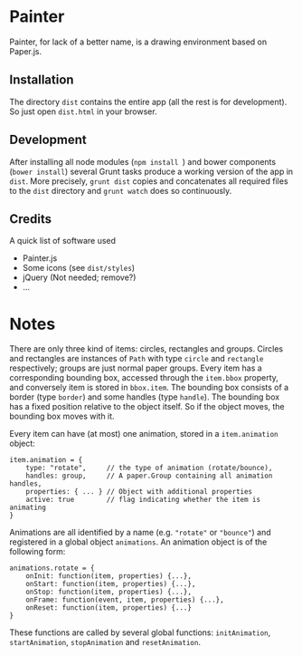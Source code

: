# Painter

Painter, for lack of a better name, is a drawing environment based on Paper.js.


## Installation
The directory `dist` contains the entire app (all the rest is for development). So just open `dist.html` in your browser.

## Development
After installing all node modules (`npm install `) and bower components (`bower install`) several Grunt tasks produce a working version of the app in `dist`. More precisely, `grunt dist` copies and concatenates all required files to the `dist` directory and `grunt watch` does so continuously.

## Credits
A quick list of software used

* Painter.js
* Some icons (see `dist/styles`)
* jQuery (Not needed; remove?)
* ...

# Notes

There are only three kind of items: circles, rectangles and groups. Circles and rectangles are instances of `Path` with type `circle` and `rectangle` respectively; groups are just normal paper groups. Every item has a corresponding bounding box, accessed through the `item.bbox` property, and conversely item is stored in `bbox.item`. The bounding box consists of a border (type `border`) and some handles (type `handle`). The bounding box has a fixed position relative to the object itself. So if the object moves, the bounding box moves with it. 

Every item can have (at most) one animation, stored in a `item.animation` object:

```
item.animation = {
    type: "rotate",     // the type of animation (rotate/bounce),
    handles: group,     // A paper.Group containing all animation handles,
    properties: { ... } // Object with additional properties
    active: true        // flag indicating whether the item is animating
}
```

Animations are all identified by a name (e.g. `"rotate"` or `"bounce"`) and registered in a global object `animations`. An animation object is of the following form:

```
animations.rotate = {
    onInit: function(item, properties) {...},
    onStart: function(item, properties) {...},
    onStop: function(item, properties) {...},
    onFrame: function(event, item, properties) {...},
    onReset: function(item, properties) {...}
}
```

These functions are called by several global functions: `initAnimation`, `startAnimation`, `stopAnimation` and `resetAnimation`.


